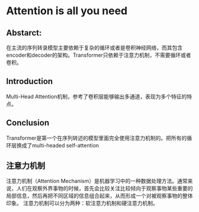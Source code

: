# Attention is all you need

## Abstarct:
在主流的序列转录模型主要依赖于复杂的循环或者是卷积神经网络，而其包含encoder和decoder的架构。Transformer只依赖于注意力机制，不需要循环或者卷积。

## Introduction
Multi-Head Attention机制，参考了卷积层能够输出多通道，表现为多个特征的特点。

## Conclusion
Transformer是第一个在序列转述的模型里面完全使用注意力机制的。把所有的循环层换成了multi-headed self-attention

## 注意力机制
注意力机制（Attention Mechanism）是机器学习中的一种数据处理方法。通常来说，人们在观察外界事物的时候，首先会比较关注比较倾向于观察事物某些重要的局部信息，然后再把不同区域的信息组合起来，从而形成一个对被观察事物的整体印象。
注意力机制可以分为两种：软注意力机制和硬注意力机制。